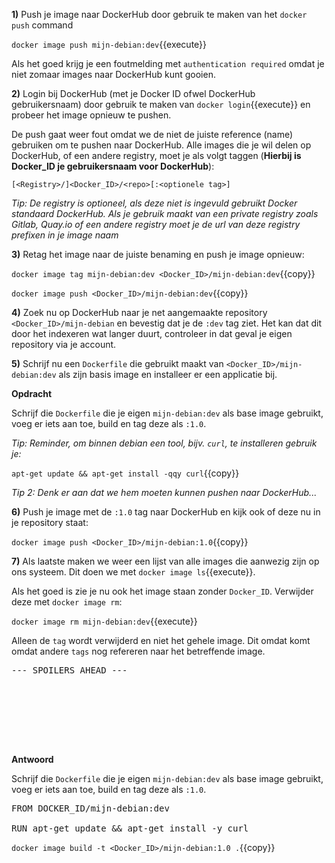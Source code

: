 **1)** Push je image naar DockerHub door gebruik te maken van het `docker push` command

`docker image push mijn-debian:dev`{{execute}}

Als het goed krijg je een foutmelding met `authentication required` omdat je niet zomaar images naar DockerHub kunt gooien.

**2)** Login bij DockerHub (met je Docker ID ofwel DockerHub gebruikersnaam) door gebruik te maken van `docker login`{{execute}} en probeer het image opnieuw te pushen. 

De push gaat weer fout omdat we de niet de juiste reference (name) gebruiken om te pushen naar DockerHub. Alle images die je wil delen op DockerHub, of een andere registry, moet je als volgt taggen (**Hierbij is Docker_ID je gebruikersnaam voor DockerHub**):

`[<Registry>/]<Docker_ID>/<repo>[:<optionele tag>]`

*Tip: De registry is optioneel, als deze niet is ingevuld gebruikt Docker standaard DockerHub. Als je gebruik maakt van een private registry zoals Gitlab, Quay.io of een andere registry moet je de url van deze registry prefixen in je image naam*

**3)** Retag het image naar de juiste benaming en push je image opnieuw:

`docker image tag mijn-debian:dev <Docker_ID>/mijn-debian:dev`{{copy}}

`docker image push <Docker_ID>/mijn-debian:dev`{{copy}}

**4)** Zoek nu op DockerHub naar je net aangemaakte repository `<Docker_ID>/mijn-debian` en bevestig dat je de `:dev` tag ziet. Het kan dat dit door het indexeren wat langer duurt, controleer in dat geval je eigen repository via je account.

**5)** Schrijf nu een `Dockerfile` die gebruikt maakt van `<Docker_ID>/mijn-debian:dev` als zijn basis image en installeer er een applicatie bij. 

**Opdracht**

Schrijf die `Dockerfile` die je eigen `mijn-debian:dev` als base image gebruikt, voeg er iets aan toe, build en tag deze als `:1.0`. 

*Tip: Reminder, om binnen debian een tool, bijv. `curl`, te installeren gebruik je:*

`apt-get update && apt-get install -qqy curl`{{copy}}

*Tip 2: Denk er aan dat we hem moeten kunnen pushen naar DockerHub...*

**6)** Push je image met de `:1.0` tag naar DockerHub en kijk ook of deze nu in je repository staat:

`docker image push <Docker_ID>/mijn-debian:1.0`{{copy}}

**7)** Als laatste maken we weer een lijst van alle images die aanwezig zijn op ons systeem. Dit doen we met `docker image ls`{{execute}}. 

Als het goed is zie je nu ook het image staan zonder `Docker_ID`. Verwijder deze met `docker image rm`:

`docker image rm mijn-debian:dev`{{execute}}

Alleen de `tag` wordt verwijderd en niet het gehele image. Dit omdat komt omdat andere `tags` nog refereren naar het betreffende image.

<pre>
--- SPOILERS AHEAD ---
 






</pre>

**Antwoord**

Schrijf die `Dockerfile` die je eigen `mijn-debian:dev` als base image gebruikt, voeg er iets aan toe, build en tag deze als `:1.0`. 

<pre class="file" data-filename="Dockerfile" data-target="replace">
FROM DOCKER_ID/mijn-debian:dev

RUN	apt-get update && apt-get install -y curl
</pre>

 `docker image build -t <Docker_ID>/mijn-debian:1.0 .`{{copy}}